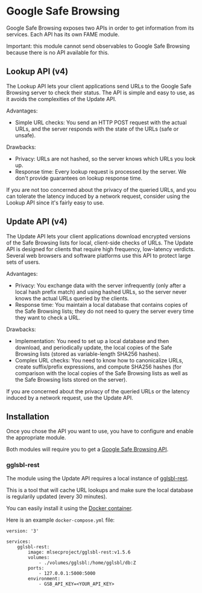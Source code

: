 # Google Safe Browsing

Google Safe Browsing exposes two APIs in order to get information from its services. Each API has its own FAME module.

Important: this module cannot send observables to Google Safe Browsing because there is no API available for this.

## Lookup API (v4)

The Lookup API lets your client applications send URLs to the Google Safe Browsing server to check their status. The API is simple and easy to use, as it avoids the complexities of the Update API.

Advantages:

 - Simple URL checks: You send an HTTP POST request with the actual URLs, and the server responds with the state of the URLs (safe or unsafe).

Drawbacks:

 - Privacy: URLs are not hashed, so the server knows which URLs you look up.
 - Response time: Every lookup request is processed by the server. We don't provide guarantees on lookup response time.

If you are not too concerned about the privacy of the queried URLs, and you can tolerate the latency induced by a network request, consider using the Lookup API since it's fairly easy to use.

## Update API (v4)

The Update API lets your client applications download encrypted versions of the Safe Browsing lists for local, client-side checks of URLs. The Update API is designed for clients that require high frequency, low-latency verdicts. Several web browsers and software platforms use this API to protect large sets of users.

Advantages:

 - Privacy: You exchange data with the server infrequently (only after a local hash prefix match) and using hashed URLs, so the server never knows the actual URLs queried by the clients.
 - Response time: You maintain a local database that contains copies of the Safe Browsing lists; they do not need to query the server every time they want to check a URL.

Drawbacks:

 - Implementation: You need to set up a local database and then download, and periodically update, the local copies of the Safe Browsing lists (stored as variable-length SHA256 hashes).
 - Complex URL checks: You need to know how to canonicalize URLs, create suffix/prefix expressions, and compute SHA256 hashes (for comparison with the local copies of the Safe Browsing lists as well as the Safe Browsing lists stored on the server).

If you are concerned about the privacy of the queried URLs or the latency induced by a network request, use the Update API.

## Installation

Once you chose the API you want to use, you have to configure and enable the appropriate module.

Both modules will require you to get a [Google Safe Browsing API](https://developers.google.com/safe-browsing/v4/get-started).

### gglsbl-rest

The module using the Update API requires a local instance of [gglsbl-rest](https://github.com/mlsecproject/gglsbl-rest).

This is a tool that will cache URL lookups and make sure the local database is regularily updated (every 30 minutes).

You can easily install it using the [Docker container](https://hub.docker.com/r/mlsecproject/gglsbl-rest/).

Here is an example `docker-compose.yml` file:

    version: '3'

    services:
        gglsbl-rest:
            image: mlsecproject/gglsbl-rest:v1.5.6
            volumes:
                - ./volumes/gglsbl:/home/gglsbl/db:Z
            ports:
                - 127.0.0.1:5000:5000
            environment:
                - GSB_API_KEY=<YOUR_API_KEY>
